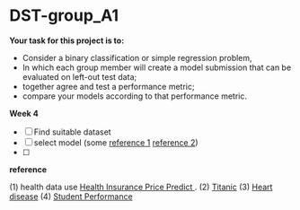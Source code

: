 # DST-group_A1
**Your task for this project is to:**
   - Consider a binary classification or simple regression problem,
   - In which each group member will create a model submission that can be evaluated on left-out test data;
   - together agree and test a performance metric;
   - compare your models according to that performance metric.

**Week 4**
- [ ] Find suitable dataset
- [ ] select model (some [reference 1](https://www.learndatasci.com/glossary/binary-classification/)
      [reference 2](https://www.datacamp.com/blog/classification-machine-learning))
- [ ] 

**reference**

(1) health data use [Health Insurance Price Predict ](https://www.kaggle.com/code/shubhamptrivedi/health-insurance-price-predict-linear-regression/input).
(2) [Titanic](https://www.kaggle.com/competitions/titanic/data?select=train.csv)
(3) [Heart disease](https://www.kaggle.com/datasets/johnsmith88/heart-disease-dataset)
(4) [Student Performance](https://www.kaggle.com/code/rizal1015/student-performance)

